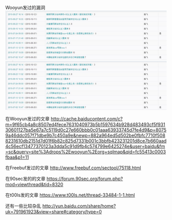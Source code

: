 Wooyun发过的漏洞
![image](https://github.com/lufeirider/CV/blob/master/2.jpg)
![image](https://github.com/lufeirider/CV/blob/master/2.jpg)

在Wooyun发过的文章
http://cache.baiducontent.com/c?m=9f65cb4a8c8507ed4fece7631040973b5b1597634b928d483493cf5f93130601127ba5e67a7c5119d0c27e660bbb0c01aaa63933745d7fe4d9&p=80759a46ddc057f71dbe9b7c450a9e&newp=882a964ed5d502be0fbfc7710f5088231610db2151d7d01f6b82c825d7331b001c3bbfb423231201d8ce7b660aad4c56ecf13477370123a3dda5c91d9fb4c574799e6425274e&user=baidu&fm=sc&query=site%3Adrops%2Ewooyun%2Eorg+sqlmap&qid=fc55413c0003fbaa&p1=11

在Freebuf发过的文章
http://www.freebuf.com/sectool/75118.html

在90sec发的的文章
https://forum.90sec.org/forum.php?mod=viewthread&tid=8320

在t00ls发的文章
https://www.t00ls.net/thread-33484-1-1.html

还有一些比较杂乱
http://yun.baidu.com/share/home?uk=791961923&view=share#category/type=0

